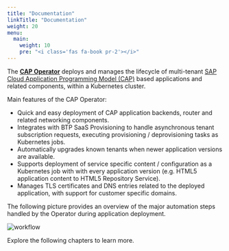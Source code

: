 ```yaml
---
title: "Documentation"
linkTitle: "Documentation"
weight: 20
menu:
  main:
    weight: 10
    pre: "<i class='fas fa-book pr-2'></i>"
---
```


The [**CAP Operator**](https://github.com/sap/cap-operator) deploys and manages the lifecycle of multi-tenant [SAP Cloud Application Programming Model (CAP)](https://cap.cloud.sap/docs) based applications and related components, within a Kubernetes cluster.

Main features of the CAP Operator:

- Quick and easy deployment of CAP application backends, router and related networking components.
- Integrates with BTP SaaS Provisioning to handle asynchronous tenant subscription requests, executing provisioning / deprovisioning tasks as Kubernetes jobs.
- Automatically upgrades known tenants when newer application versions are available.
- Supports deployment of service specific content / configuration as a Kubernetes job with with every application version (e.g. HTML5 application content to HTML5 Repository Service).
- Manages TLS certificates and DNS entries related to the deployed application, with support for customer specific domains.

The following picture provides an overview of the major automation steps handled by the Operator during application deployment.

![workflow](/cap-operator/img/workflow.png)

Explore the following chapters to learn more.
